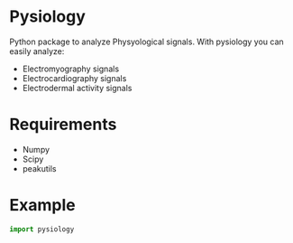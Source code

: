 # Pysiology
Python package to analyze Physyological signals.
With pysiology you can easily analyze:
- Electromyography signals
- Electrocardiography signals
- Electrodermal activity signals

# Requirements
- Numpy
- Scipy
- peakutils

# Example
```python
import pysiology
```
